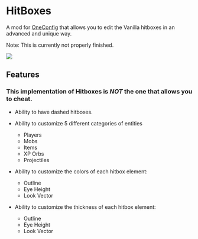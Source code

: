 # HitBoxes
A mod for [OneConfig](https://github.com/Polyfrost/OneConfig) that allows you to edit the Vanilla hitboxes in an advanced and unique way.

Note: This is currently not properly finished.

![](https://i.imgur.com/IDyHCTb.png)

## Features
### This implementation of Hitboxes is _NOT_ the one that allows you to cheat.

- Ability to have dashed hitboxes.


- Ability to customize 5 different categories of entities
  - Players
  - Mobs
  - Items
  - XP Orbs
  - Projectiles


- Ability to customize the colors of each hitbox element:
  - Outline
  - Eye Height
  - Look Vector


- Ability to customize the thickness of each hitbox element:
  - Outline
  - Eye Height
  - Look Vector
